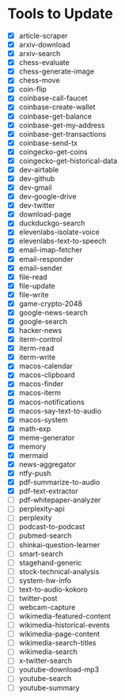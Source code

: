 # Tools to Update

- [x] article-scraper
- [x] arxiv-download
- [x] arxiv-search
- [x] chess-evaluate
- [x] chess-generate-image
- [x] chess-move
- [x] coin-flip
- [x] coinbase-call-faucet
- [x] coinbase-create-wallet
- [x] coinbase-get-balance
- [x] coinbase-get-my-address
- [x] coinbase-get-transactions
- [x] coinbase-send-tx
- [x] coingecko-get-coins
- [x] coingecko-get-historical-data
- [x] dev-airtable
- [x] dev-github
- [x] dev-gmail
- [x] dev-google-drive
- [x] dev-twitter
- [x] download-page
- [x] duckduckgo-search
- [x] elevenlabs-isolate-voice
- [x] elevenlabs-text-to-speech
- [x] email-imap-fetcher
- [x] email-responder
- [x] email-sender
- [x] file-read
- [x] file-update
- [x] file-write
- [x] game-crypto-2048
- [x] google-news-search
- [x] google-search
- [x] hacker-news
- [x] iterm-control
- [x] iterm-read
- [x] iterm-write
- [x] macos-calendar
- [x] macos-clipboard
- [x] macos-finder
- [x] macos-iterm
- [x] macos-notifications
- [x] macos-say-text-to-audio
- [x] macos-system
- [x] math-exp
- [x] meme-generator
- [x] memory
- [x] mermaid
- [x] news-aggregator
- [x] ntfy-push
- [x] pdf-summarize-to-audio
- [x] pdf-text-extractor
- [ ] pdf-whitepaper-analyzer
- [ ] perplexity-api
- [ ] perplexity
- [ ] podcast-to-podcast
- [ ] pubmed-search
- [ ] shinkai-question-learner
- [ ] smart-search
- [ ] stagehand-generic
- [ ] stock-technical-analysis
- [ ] system-hw-info
- [ ] text-to-audio-kokoro
- [ ] twitter-post
- [ ] webcam-capture
- [ ] wikimedia-featured-content
- [ ] wikimedia-historical-events
- [ ] wikimedia-page-content
- [ ] wikimedia-search-titles
- [ ] wikimedia-search
- [ ] x-twitter-search
- [ ] youtube-download-mp3
- [ ] youtube-search
- [ ] youtube-summary
